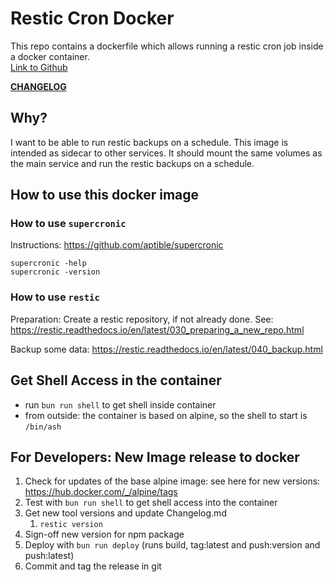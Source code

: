 # Restic Cron Docker

This repo contains a dockerfile which allows running a restic cron job inside a
docker container.\
[Link to Github](https://github.com/vservtech/restic-cron-docker)

**[CHANGELOG](https://github.com/vservtech/restic-cron-docker/blob/main/CHANGELOG.md)**

## Why?

I want to be able to run restic backups on a schedule. This image is intended as
sidecar to other services. It should mount the same volumes as the main service
and run the restic backups on a schedule.

## How to use this docker image

### How to use `supercronic`

Instructions: https://github.com/aptible/supercronic

```shell
supercronic -help
supercronic -version
```

### How to use `restic`

Preparation: Create a restic repository, if not already done. See:
https://restic.readthedocs.io/en/latest/030_preparing_a_new_repo.html

Backup some data: https://restic.readthedocs.io/en/latest/040_backup.html

## Get Shell Access in the container

- run `bun run shell` to get shell inside container
- from outside: the container is based on alpine, so the shell to start is
  `/bin/ash`

## For Developers: New Image release to docker

1. Check for updates of the base alpine image: see here for new versions:
   https://hub.docker.com/_/alpine/tags
2. Test with `bun run shell` to get shell access into the container
3. Get new tool versions and update Changelog.md
   1. `restic version`
4. Sign-off new version for npm package
5. Deploy with `bun run deploy` (runs build, tag:latest and push:version and
   push:latest)
6. Commit and tag the release in git
